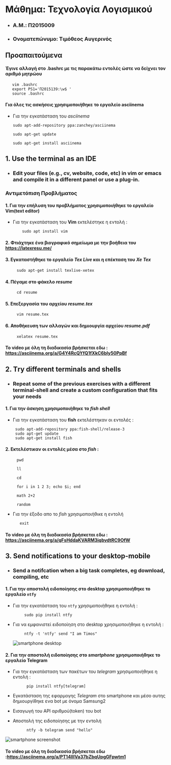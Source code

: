 # Μάθημα: Τεχνολογία Λογισμικού
* ### A.M.: Π2015009

* ### Ονοματεπώνυμο: Τιμόθεος Αυγερινός

## Προαπαιτούμενα 
#### Έγινε αλλαγή στο .bashrc με τις παρακάτω εντολές ώστε να δείχνει τον αριθμό μητρώου
       vim .bashrc
       export PS1='Π2015139:\w$ '
       source .bashrc
#### Για όλες τις ασκήσεις χρησιμοποιήθηκε το εργαλείο  **asciinema**
 - Για την εγκατάσταση του _asciinema_ 
       
       sudo apt-add-repository ppa:zanchey/asciinema

       sudo apt-get update
       
       sudo apt-get install asciinema

## 1. Use the terminal as an IDE
* ### Edit your files (e.g., cv, website, code, etc) in vim or emacs and compile it in a different panel or use a plug-in.

### Αντιμετόπιση Προβλήματος 
####  1. Για την επήλυση του προβλήματος χρησιμοποιήθηκε το εργαλείο **Vim**(text editor)
   - Για την εγκατάσταση του **Vim** εκτελέστηκε η εντολή :
   
             sudo apt install vim
             
#### 2. Φτιάχτηκε ένα βιογραφικό σημείωμα με την βοήθεια του https://latexresu.me/
#### 3. Εγκαταστήθηκε το εργαλείο _Tex_ _Live_ και η επέκταση του _Xe_ _Tex_
         
         sudo apt-get install texlive-xetex
         
#### 4. Πέγαμε στο φάκελο _resume_   
         cd resume 
#### 5. Επεξεργασία του αρχείου _resume.tex_
         vim resume.tex
#### 6. Αποθήκευση των αλλαγών και δημιουργία αρχείου _resume.pdf_ 
         xelatex resume.tex
#### Το video με όλη τη διαδικασία βρήσκεται εδω : https://asciinema.org/a/G4Y4RcQYfQ1fXkC6bIy50PpBf

## 2. Τry different terminals and shells
* ### Repeat some of the previous exercises with a different terminal-shell and create a custom configuration that fits your needs

#### 1. Για την άσκηση χρησιμοποιήθηκε το _fish shell_
  - Για την εγκατάσταση του **fish** εκτελέστηκαν οι εντολές :
  
         sudo apt-add-repository ppa:fish-shell/release-3
         sudo apt-get update
         sudo apt-get install fish
         
#### 2. Εκτελέστικαν οι εντολές μέσα στο _fish_ :
         pwd 
         
         ll
         
         cd 
         
         for i in 1 2 3; echo $i; end
         
         math 2+2
         
         random 
         
 - Για την έξοδο απο το _fish_ χρησιμοποιήθικε η εντολή
 
          exit
          
          
 #### Το video με όλη τη διαδικασία βρήσκεται εδω : https://asciinema.org/a/qFsHddaKVARM3iqbvdtRC9OfW
## 3. Send notifications to your desktop-mobile  
* ### Send a notifcation when a big task completes, eg download, compiling, etc 

#### 1. Για την αποστολή ειδοποίησης στο desktop χρησιμοποιήθηκε το εργαλείο ```ntfy```
-  Για την εγκατάσταση του ```ntfy``` χρησιμοποιήθηκε η εντολή :

            sudo pip install ntfy
            
- Για να εμφανιστεί ειδοποίηση στο desktop χρησιμοποιήθηκε η εντολή :
           
           ntfy -t 'ntfy' send "I am Timos"
           
           
           
  ![smartphone desktop](https://github.com/p15avge/sw/blob/2015009/projects/2015009/91521402_2589657554605073_3860983493806784512_n.png) 
    
#### 2. Για την αποστολή ειδοποίησης στο _smartphone_  χρησιμοποιήθηκε το εργαλείο Telegram        
 - Για την εγκατάσταση των πακέτων του _telegram_ χρησιμοποιήθηκε η εντολή :
 
             pip install ntfy[telegram]
 
- Εγκατάσταση της εφαρμογης _Telegram_ στο smartphone και μέσο αυτης δημιουργίθηκε ενα bot με όνομα Samsung2 

- Εισαγωγή του API αριθμού(token) του bot

- Αποστολή της ειδοποίησης με την εντολή 
    
            ntfy -b telegram send "hello"


![smartphone screenshot](https://github.com/p15avge/sw/blob/2015009/projects/2015009/91907340_240904060399225_4735137358632976384_n.jpg)


#### Το video με όλη τη διαδικασία βρήσκεται εδω :https://asciinema.org/a/PT14IIIVa37bZbqUpgGFpwtm1

